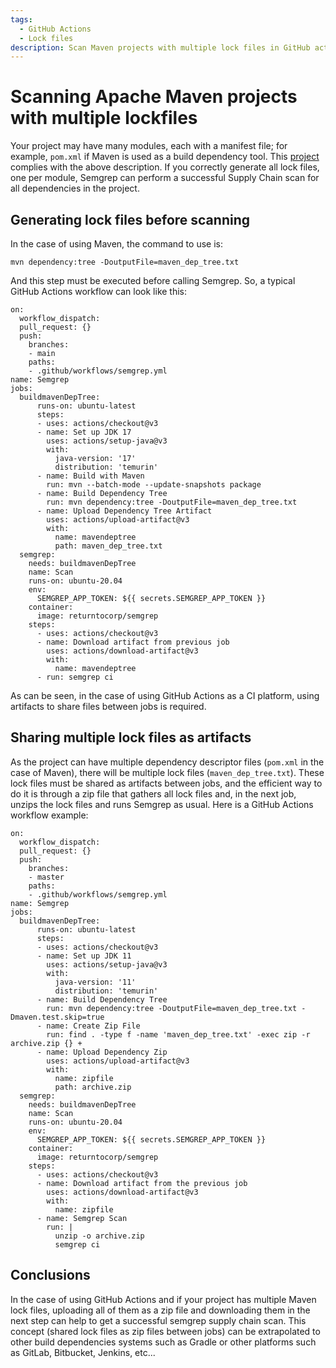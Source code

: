 ```yaml
---
tags:
  - GitHub Actions
  - Lock files
description: Scan Maven projects with multiple lock files in GitHub actions.
---
```


# Scanning Apache Maven projects with multiple lockfiles

Your project may have many modules, each with a manifest file; for example, `pom.xml` if Maven is used as a build dependency tool.
This [project](https://github.com/r2c-CSE/legend-engine) complies with the above description.
If you correctly generate all lock files, one per module, Semgrep can perform a successful Supply Chain scan for all dependencies in the project.

## Generating lock files before scanning
In the case of using Maven, the command to use is:
```
mvn dependency:tree -DoutputFile=maven_dep_tree.txt
```

And this step must be executed before calling Semgrep. So, a typical GitHub Actions workflow can look like this:
```
on: 
  workflow_dispatch: 
  pull_request: {}
  push:
    branches:
    - main
    paths:
    - .github/workflows/semgrep.yml
name: Semgrep
jobs:
  buildmavenDepTree: 
      runs-on: ubuntu-latest
      steps:
      - uses: actions/checkout@v3
      - name: Set up JDK 17
        uses: actions/setup-java@v3
        with:
          java-version: '17'
          distribution: 'temurin'
      - name: Build with Maven
        run: mvn --batch-mode --update-snapshots package
      - name: Build Dependency Tree
        run: mvn dependency:tree -DoutputFile=maven_dep_tree.txt
      - name: Upload Dependency Tree Artifact     
        uses: actions/upload-artifact@v3
        with:
          name: mavendeptree
          path: maven_dep_tree.txt
  semgrep:
    needs: buildmavenDepTree
    name: Scan
    runs-on: ubuntu-20.04
    env:
      SEMGREP_APP_TOKEN: ${{ secrets.SEMGREP_APP_TOKEN }}
    container:
      image: returntocorp/semgrep
    steps:
      - uses: actions/checkout@v3
      - name: Download artifact from previous job
        uses: actions/download-artifact@v3
        with:
          name: mavendeptree 
      - run: semgrep ci 
```

As can be seen, in the case of using GitHub Actions as a CI platform, using artifacts to share files between jobs is required.

## Sharing multiple lock files as artifacts
As the project can have multiple dependency descriptor files (`pom.xml` in the case of Maven), there will be multiple lock files (`maven_dep_tree.txt`).
These lock files must be shared as artifacts between jobs, and the efficient way to do it is through a zip file that gathers all lock files and, in the next job, unzips the lock files and runs Semgrep as usual.
Here is a GitHub Actions workflow example:
```
on: 
  workflow_dispatch: 
  pull_request: {}
  push:
    branches:
    - master
    paths:
    - .github/workflows/semgrep.yml
name: Semgrep
jobs:
  buildmavenDepTree: 
      runs-on: ubuntu-latest
      steps:
      - uses: actions/checkout@v3
      - name: Set up JDK 11
        uses: actions/setup-java@v3
        with:
          java-version: '11'
          distribution: 'temurin'
      - name: Build Dependency Tree
        run: mvn dependency:tree -DoutputFile=maven_dep_tree.txt -Dmaven.test.skip=true
      - name: Create Zip File
        run: find . -type f -name 'maven_dep_tree.txt' -exec zip -r archive.zip {} +
      - name: Upload Dependency Zip    
        uses: actions/upload-artifact@v3
        with:
          name: zipfile
          path: archive.zip
  semgrep:
    needs: buildmavenDepTree
    name: Scan
    runs-on: ubuntu-20.04
    env:
      SEMGREP_APP_TOKEN: ${{ secrets.SEMGREP_APP_TOKEN }}
    container:
      image: returntocorp/semgrep
    steps:
      - uses: actions/checkout@v3
      - name: Download artifact from the previous job
        uses: actions/download-artifact@v3
        with:
          name: zipfile    
      - name: Semgrep Scan  
        run: |
          unzip -o archive.zip
          semgrep ci
```

## Conclusions
In the case of using GitHub Actions and if your project has multiple Maven lock files, uploading all of them as a zip file and downloading them in the next step can help to get a successful semgrep supply chain scan. 
This concept (shared lock files as zip files between jobs) can be extrapolated to other build dependencies systems such as Gradle or other platforms such as GitLab, Bitbucket, Jenkins, etc...
